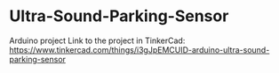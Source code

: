 # Ultra-Sound-Parking-Sensor
Arduino project 
Link to the project in TinkerCad: https://www.tinkercad.com/things/i3gJpEMCUID-arduino-ultra-sound-parking-sensor

